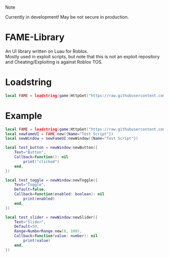 > [!NOTE]
> Currently in development!
> May be not secure in production.

# FAME-Library
An UI library written on Luau for Roblox.<br>
Mostly used in exploit scripts, but note that this is not an exploit repository and Cheating/Exploiting is against Roblox TOS.

# Loadstring

```lua
local FAME = loadstring(game:HttpGet("https://raw.githubusercontent.com/FrostX-Official/FAME-Library/refs/heads/main/main.luau"))()
```

# Example

```lua
local FAME = loadstring(game:HttpGet("https://raw.githubusercontent.com/FrostX-Official/FAME-Library/refs/heads/main/main.luau"))()
local newFameUI = FAME.new({Name="Test Script"})
local newWindow = newFameUI:newWindow({Name="Test Script"})

local test_button = newWindow:newButton({
	Text="Button",
	Callback=function(): nil
		print("clicked")
	end,
})

local test_toggle = newWindow:newToggle({
	Text="Toggle",
	Default=false,
	Callback=function(enabled: boolean): nil
		print(enabled)
	end,
})

local test_slider = newWindow:newSlider({
	Text="Slider",
	Default=50,
    Range=NumberRange.new(0, 100),
	Callback=function(value: number): nil
		print(value)
	end,
})

```
